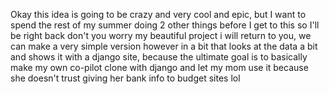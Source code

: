 Okay this idea is going to be crazy and very cool and epic, but I want to spend the rest of my summer doing 2 other things before I get to this so I'll be right back don't you worry my beautiful project i will return to you, we can make a very simple version however in a bit that looks at the data a bit and shows it with a django site, because the ultimate goal is to basically make my own co-pilot clone with django and let my mom use it because she doesn't trust giving her bank info to budget sites lol
